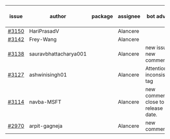 | issue | author | package | assignee | bot advice | created date of issue | target release date | date from target |
| ------ | ------ | ------ | ------ | ------ | ------ | ------ | :-----: |
| [#3150](https://github.com/Azure/sdk-release-request/issues/3150) | HariPrasadV |  | Alancere |  | 09-07 | 10-11 |  |
| [#3142](https://github.com/Azure/sdk-release-request/issues/3142) | Frey-Wang |  | Alancere |  | 09-06 | 09-12 |  |
| [#3138](https://github.com/Azure/sdk-release-request/issues/3138) | sauravbhattacharya001 |  | Alancere | new issue. new comment. | 09-02 | 10-17 |  |
| [#3127](https://github.com/Azure/sdk-release-request/issues/3127) | ashwinisingh01 |  | Alancere | Attention to inconsistent tag | 08-29 | 09-02 |  |
| [#3114](https://github.com/Azure/sdk-release-request/issues/3114) | navba-MSFT |  | Alancere | new comment. close to release date.  | 08-24 | 09-07 | -1 |
| [#2970](https://github.com/Azure/sdk-release-request/issues/2970) | arpit-gagneja |  | Alancere | new comment. | 07-04 | 09-30 |  |

